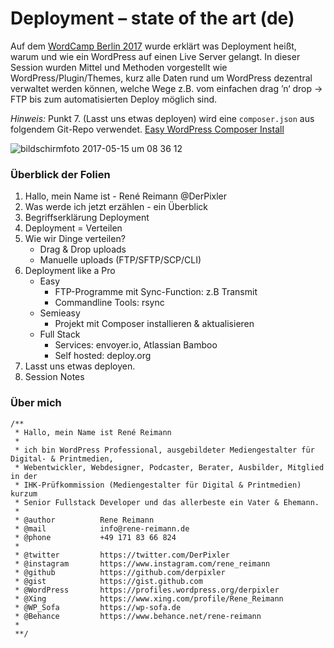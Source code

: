 # Deployment – state of the art (de)

Auf dem [WordCamp Berlin 2017](https://2017.berlin.wordcamp.org/session/deployment-state-of-the-art/) wurde erklärt was Deployment heißt, warum und wie ein WordPress auf einen Live Server gelangt. In dieser Session wurden Mittel und Methoden vorgestellt wie WordPress/Plugin/Themes, kurz alle Daten rund um WordPress dezentral verwaltet werden können, welche Wege z.B. vom einfachen drag ’n‘ drop -> FTP bis zum automatisierten Deploy möglich sind.

*Hinweis:* Punkt 7. (Lasst uns etwas deployen) wird eine `composer.json` aus folgendem Git-Repo verwendet.
[Easy WordPress Composer Install](https://github.com/derpixler/easy-wordpress-composer-install)

![bildschirmfoto 2017-05-15 um 08 36 12](https://cloud.githubusercontent.com/assets/809219/26045249/9efcab3e-3949-11e7-9a93-14fe5647ecd7.png)

### Überblick der Folien
1. Hallo, mein Name ist - René Reimann @DerPixler
2. Was werde ich jetzt erzählen - ein Überblick
3. Begriffserklärung Deployment
4. Deployment = Verteilen
5. Wie wir Dinge verteilen? 
   - Drag & Drop uploads
   - Manuelle uploads (FTP/SFTP/SCP/CLI)
6. Deployment like a Pro
   - Easy
       - FTP-Programme mit Sync-Function: z.B Transmit
       - Commandline Tools: rsync
   - Semieasy
       - Projekt mit Composer installieren & aktualisieren
   - Full Stack
       - Services: envoyer.io, Atlassian Bamboo
       - Self hosted: deploy.org
7. Lasst uns etwas deployen.
8. Session Notes
       
### Über mich
```
/**
 * Hallo, mein Name ist René Reimann
 *
 * ich bin WordPress Professional, ausgebildeter Mediengestalter für Digital- & Printmedien,
 * Webentwickler, Webdesigner, Podcaster, Berater, Ausbilder, Mitglied in der
 * IHK-Prüfkommission (Mediengestalter für Digital & Printmedien) kurzum
 * Senior Fullstack Developer und das allerbeste ein Vater & Ehemann.
 *
 * @author          Rene Reimann 
 * @mail            info@rene-reimann.de
 * @phone           +49 171 83 66 824
 *
 * @twitter         https://twitter.com/DerPixler
 * @instagram       https://www.instagram.com/rene_reimann 
 * @github          https://github.com/derpixler 
 * @gist            https://gist.github.com 
 * @WordPress       https://profiles.wordpress.org/derpixler 
 * @Xing            https://www.xing.com/profile/Rene_Reimann 
 * @WP_Sofa         https://wp-sofa.de 
 * @Behance         https://www.behance.net/rene-reimann
 *
 **/
 ```